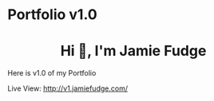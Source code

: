 # Portfolio v1.0

<h1 align="center">Hi 👋, I'm Jamie Fudge</h1>  

Here is v1.0 of my Portfolio 

Live View: http://v1.jamiefudge.com/


